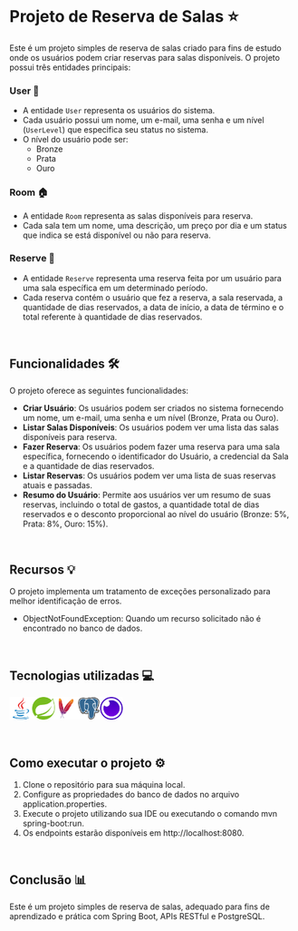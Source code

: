 # Projeto de Reserva de Salas ⭐

Este é um projeto simples de reserva de salas criado para fins de estudo onde os usuários podem criar reservas para salas disponíveis. O projeto possui três entidades principais:

### User 👤
- A entidade `User` representa os usuários do sistema.
- Cada usuário possui um nome, um e-mail, uma senha e um nível (`UserLevel`) que especifica seu status no sistema.
- O nível do usuário pode ser:
  - Bronze
  - Prata
  - Ouro

### Room 🏠
- A entidade `Room` representa as salas disponíveis para reserva.
- Cada sala tem um nome, uma descrição, um preço por dia e um status que indica se está disponível ou não para reserva.

### Reserve 📅
- A entidade `Reserve` representa uma reserva feita por um usuário para uma sala específica em um determinado período.
- Cada reserva contém o usuário que fez a reserva, a sala reservada, a quantidade de dias reservados, a data de início, a data de término e o total referente à quantidade de dias reservados.

<br>

## Funcionalidades 🛠️

O projeto oferece as seguintes funcionalidades:

- **Criar Usuário**: Os usuários podem ser criados no sistema fornecendo um nome, um e-mail, uma senha e um nível (Bronze, Prata ou Ouro).
- **Listar Salas Disponíveis**: Os usuários podem ver uma lista das salas disponíveis para reserva.
- **Fazer Reserva**: Os usuários podem fazer uma reserva para uma sala específica, fornecendo o identificador do Usuário, a credencial da Sala e a quantidade de dias reservados.
- **Listar Reservas**: Os usuários podem ver uma lista de suas reservas atuais e passadas.
- **Resumo do Usuário**: Permite aos usuários ver um resumo de suas reservas, incluindo o total de gastos, a quantidade total de dias reservados e o desconto proporcional ao nível do usuário (Bronze: 5%, Prata: 8%, Ouro: 15%).

<br>

## Recursos 💡

O projeto implementa um tratamento de exceções personalizado para melhor identificação de erros.

- ObjectNotFoundException: Quando um recurso solicitado não é encontrado no banco de dados.

<br>

## Tecnologias utilizadas 💻
<img src="https://raw.githubusercontent.com/devicons/devicon/master/icons/java/java-original.svg" alt="java" width="40" height="40" style="max-width: 100%;"><img src="https://raw.githubusercontent.com/devicons/devicon/master/icons/spring/spring-original.svg" alt="spring" width="40" height="40" style="max-width: 100%;"><img src="https://github.com/devicons/devicon/blob/master/icons/maven/maven-original.svg" alt="maven" width="40" height="40" style="max-width: 100%;"><img src="https://github.com/devicons/devicon/blob/master/icons/postgresql/postgresql-original.svg" alt="postgresql" width="40" height="40" style="max-width: 100%;"><img src="https://github.com/devicons/devicon/blob/master/icons/insomnia/insomnia-original.svg" alt="insomnia" width="40" height="40" style="max-width: 100%;">

<br>

## Como executar o projeto ⚙️
1. Clone o repositório para sua máquina local.
2. Configure as propriedades do banco de dados no arquivo application.properties.
3. Execute o projeto utilizando sua IDE ou executando o comando mvn spring-boot:run.
4. Os endpoints estarão disponíveis em http://localhost:8080.

<br>

## Conclusão 📊
Este é um projeto simples de reserva de salas, adequado para fins de aprendizado e prática com Spring Boot, APIs RESTful e PostgreSQL.
